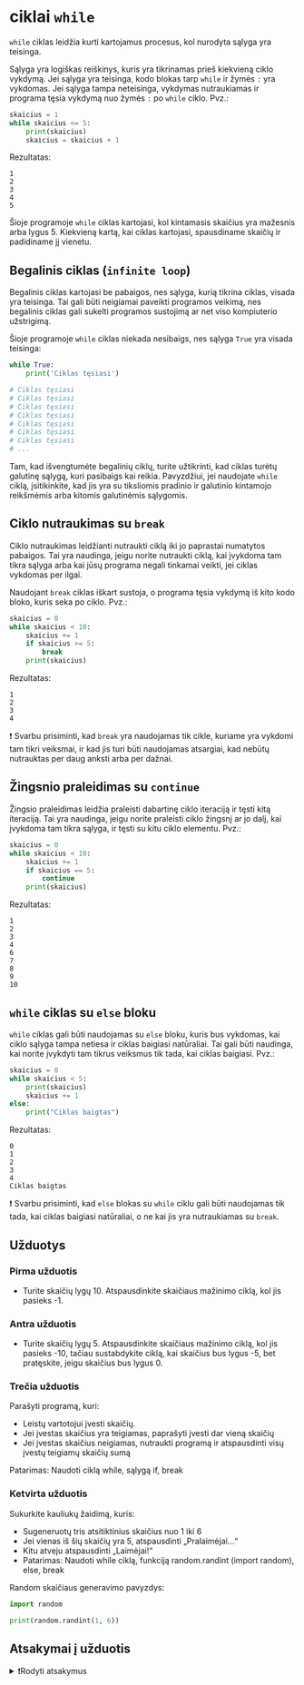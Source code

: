 # ciklai `while`

`while` ciklas leidžia kurti kartojamus procesus, kol nurodyta sąlyga yra teisinga.

Sąlyga yra logiškas reiškinys, kuris yra tikrinamas prieš kiekvieną ciklo vykdymą. Jei sąlyga yra teisinga, kodo blokas tarp `while` ir žymės `:` yra vykdomas. Jei sąlyga tampa neteisinga, vykdymas nutraukiamas ir programa tęsia vykdymą nuo žymės `:` po `while` ciklo. Pvz.:

```Python
skaicius = 1
while skaicius <= 5:
    print(skaicius)
    skaicius = skaicius + 1
```

Rezultatas:

```Text
1
2
3
4
5
```

Šioje programoje `while` ciklas kartojasi, kol kintamasis skaičius yra mažesnis arba lygus 5. Kiekvieną kartą, kai ciklas kartojasi, spausdiname skaičių ir padidiname jį vienetu.

## Begalinis ciklas (`infinite loop`)

Begalinis ciklas kartojasi be pabaigos, nes sąlyga, kurią tikrina ciklas, visada yra teisinga. Tai gali būti neigiamai paveikti programos veikimą, nes begalinis ciklas gali sukelti programos sustojimą ar net viso kompiuterio  užstrigimą.

Šioje programoje `while` ciklas niekada nesibaigs, nes sąlyga `True` yra visada teisinga:

```Python
while True:
    print('Ciklas tęsiasi')

# Ciklas tęsiasi
# Ciklas tęsiasi
# Ciklas tęsiasi
# Ciklas tęsiasi
# Ciklas tęsiasi
# Ciklas tęsiasi
# Ciklas tęsiasi
# ...
```

Tam, kad išvengtumėte begalinių ciklų, turite užtikrinti, kad ciklas turėtų galutinę sąlygą, kuri pasibaigs kai reikia. Pavyzdžiui, jei naudojate `while` ciklą, įsitikinkite, kad jis yra su tiksliomis pradinio ir galutinio kintamojo reikšmėmis arba kitomis galutinėmis sąlygomis.

## Ciklo nutraukimas su `break`

Ciklo nutraukimas leidžianti nutraukti ciklą iki jo paprastai numatytos pabaigos. Tai yra naudinga, jeigu norite nutraukti ciklą, kai įvykdoma tam tikra sąlyga arba kai jūsų programa negali tinkamai veikti, jei ciklas vykdomas per ilgai.

Naudojant `break` ciklas iškart sustoja, o programa tęsia vykdymą iš kito kodo bloko, kuris seka po ciklo. Pvz.:

```Python
skaicius = 0
while skaicius < 10:
    skaicius += 1
    if skaicius >= 5:
        break
    print(skaicius)
```

Rezultatas:

```Text
1
2
3
4
```

❗ Svarbu prisiminti, kad `break` yra naudojamas tik cikle, kuriame yra vykdomi tam tikri veiksmai, ir kad jis turi būti naudojamas atsargiai, kad nebūtų nutrauktas per daug anksti arba per dažnai.

## Žingsnio praleidimas su `continue`

Žingsio praleidimas leidžia praleisti dabartinę ciklo iteraciją ir tęsti kitą iteraciją. Tai yra naudinga, jeigu norite praleisti ciklo žingsnį ar jo dalį, kai įvykdoma tam tikra sąlyga, ir tęsti su kitu ciklo elementu. Pvz.:

```Python
skaicius = 0
while skaicius < 10:
    skaicius += 1
    if skaicius == 5:
        continue
    print(skaicius)
```

Rezultatas:

```Text
1
2
3
4
6
7
8
9
10
```

## `while` ciklas su `else` bloku

`while` ciklas gali būti naudojamas su `else` bloku, kuris bus vykdomas, kai ciklo sąlyga tampa netiesa ir ciklas baigiasi natūraliai. Tai gali būti naudinga, kai norite įvykdyti tam tikrus veiksmus tik tada, kai ciklas baigiasi. Pvz.:

```Python
skaicius = 0
while skaicius < 5:
    print(skaicius)
    skaicius += 1
else:
    print("Ciklas baigtas")
```

Rezultatas:

```Text
0
1
2
3
4
Ciklas baigtas
```

❗ Svarbu prisiminti, kad `else` blokas su `while` ciklu gali būti naudojamas tik tada, kai ciklas baigiasi natūraliai, o ne kai jis yra nutraukiamas su `break`.

## Užduotys

### Pirma užduotis

- Turite skaičių lygų 10. Atspausdinkite skaičiaus mažinimo ciklą, kol jis pasieks -1.

### Antra užduotis

- Turite skaičių lygų 5. Atspausdinkite skaičiaus mažinimo ciklą, kol jis pasieks -10, tačiau sustabdykite ciklą, kai skaičius bus lygus -5, bet pratęskite, jeigu skaičius bus lygus 0.

### Trečia užduotis

Parašyti programą, kuri:

- Leistų vartotojui įvesti skaičių.
- Jei įvestas skaičius yra teigiamas, paprašyti įvesti dar vieną skaičių
- Jei įvestas skaičius neigiamas, nutraukti programą ir atspausdinti visų įvestų teigiamų skaičių sumą

Patarimas: Naudoti ciklą while, sąlygą if, break

### Ketvirta užduotis

Sukurkite kauliukų žaidimą, kuris:

- Sugeneruotų tris atsitiktinius skaičius nuo 1 iki 6
- Jei vienas iš šių skaičių yra 5, atspausdinti „Pralaimėjai...“
- Kitu atveju atspausdinti „Laimėjai!“
- Patarimas: Naudoti while ciklą, funkciją random.randint (import random), else, break

Random skaičiaus generavimo pavyzdys:

```Python
import random

print(random.randint(1, 6))
```

## Atsakymai į užduotis

<details><summary>❗Rodyti atsakymus</summary>
<br>
<details>
<summary>Pirma užduotis</summary>
<hr>

```Python
skaicius = 10
while skaicius >= -1:
    print(skaicius)
    skaicius -= 1
```

Rezultatas

```Text
10
9
8
7
6
5
4
3
2
1
0
-1
```

</details>
<details>
<summary>Antra užduotis</summary>
<hr>

```Python
skaicius = 5
while skaicius >= -10:
    skaicius -= 1
    if skaicius == -5:
        print('Sustabdomas ciklas, nes pasiektas skaičius -5')
        break
    elif skaicius == 0:
        print('Pratęsiame ciklą, nes pasiektas skaičius 0')
        continue
    print(skaicius)
```

Rezultatas

```Text
4
3
2
1
Pratęsiame ciklą, nes pasiektas skaičius 0
-1
-2
-3
-4
Sustabdomas ciklas, nes pasiektas skaičius -5
```

</details>
<details>
<summary>Trečia užduotis</summary>
<hr>

```Python
suma = 0

while True:
    skaicius = int(input('Įveskite skaičių: '))
    if skaicius < 0:
        break
    suma += skaicius

print(suma)
```

</details>
<details>
<summary>Ketvirta užduotis</summary>
<hr>

```Python
import random

print('Bus sugeneruoti 3 skaičiai')
print('Jei vienas iš jų – 5, tu pralaimėjai!')

for skaicius in range(3):
    skaiciai = random.randint(1, 6)
    print(skaiciai)
    if skaicius == 5:
        print('Pralaimėjai...')
        break
else:
    print('Laimėjai!')
```

</details>
</details>
